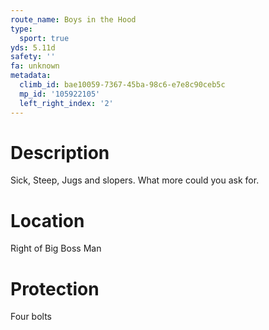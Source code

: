 ```yaml
---
route_name: Boys in the Hood
type:
  sport: true
yds: 5.11d
safety: ''
fa: unknown
metadata:
  climb_id: bae10059-7367-45ba-98c6-e7e8c90ceb5c
  mp_id: '105922105'
  left_right_index: '2'
---
```

# Description
Sick, Steep, Jugs and slopers.  What more could you ask for.

# Location
Right of Big Boss Man

# Protection
Four bolts
